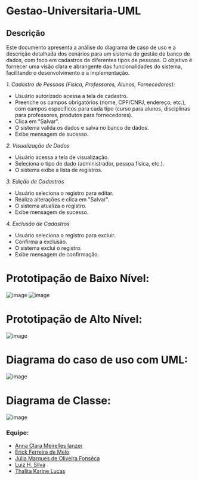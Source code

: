 # Gestao-Universitaria-UML

## Descrição

Este documento apresenta a análise do diagrama de caso de uso e a descrição detalhada dos cenários para um sistema de gestão de banco de dados, com foco em cadastros de diferentes tipos de pessoas. O objetivo é fornecer uma visão clara e abrangente das funcionalidades do sistema, facilitando o desenvolvimento e a implementação.

*1. Cadastro de Pessoas (Física, Professores, Alunos, Fornecedores):*
- Usuário autorizado acessa a tela de cadastro.
- Preenche os campos obrigatórios (nome, CPF/CNPJ, endereço, etc.), com campos específicos para cada tipo (curso para alunos, disciplinas para professores, produtos para fornecedores).
- Clica em "Salvar".
- O sistema valida os dados e salva no banco de dados.
- Exibe mensagem de sucesso.

*2. Visualização de Dados*
- Usuário acessa a tela de visualização.
- Seleciona o tipo de dado (administrador, pessoa física, etc.).
- O sistema exibe a lista de registros.

*3. Edição de Cadastros*
- Usuário seleciona o registro para editar.
- Realiza alterações e clica em "Salvar".
- O sistema atualiza o registro.
- Exibe mensagem de sucesso.

*4. Exclusão de Cadastros*
- Usuário seleciona o registro para excluir.
- Confirma a exclusão.
- O sistema exclui o registro.
- Exibe mensagem de confirmação.

# Prototipação de Baixo Nível:

![image](https://github.com/user-attachments/assets/a39c7034-e0b1-400a-885d-41feddec3f3d)
![image](https://github.com/user-attachments/assets/42ad3eeb-0374-4757-be78-ee36eec74c4c)

# Prototipação de Alto Nível:
![image](https://github.com/user-attachments/assets/a7aa1e36-3e28-4bd0-a6a9-a41df3802e81)

# Diagrama do caso de uso com UML:
![image](https://github.com/user-attachments/assets/53964514-02ed-4024-bb07-610e2b098aff)

# Diagrama de Classe:
![image](https://github.com/user-attachments/assets/f502b609-e4b7-473d-92e0-bcfbd0d0dbd5)

### Equipe:
- [Anna Clara Meirelles Ianzer](https://github.com/ianzerrr)
- [Erick Ferreira de Melo](https://github.com/ercck)
- [Júlia Marques de Oliveira Fonsêca](https://github.com/juliamarqss)
- [Luiz H. Silva](https://github.com/henriqueluiz)
- [Thalita Karine Lucas](https://github.com/DahulkTk)
